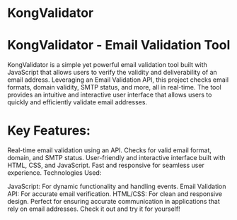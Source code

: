 # KongValidator
# KongValidator - Email Validation Tool

KongValidator is a simple yet powerful email validation tool built with JavaScript that allows users to verify the validity and deliverability of an email address. Leveraging an Email Validation API, this project checks email formats, domain validity, SMTP status, and more, all in real-time. The tool provides an intuitive and interactive user interface that allows users to quickly and efficiently validate email addresses.

# Key Features:

Real-time email validation using an API.
Checks for valid email format, domain, and SMTP status.
User-friendly and interactive interface built with HTML, CSS, and JavaScript.
Fast and responsive for seamless user experience.
Technologies Used:

JavaScript: For dynamic functionality and handling events.
Email Validation API: For accurate email verification.
HTML/CSS: For clean and responsive design.
Perfect for ensuring accurate communication in applications that rely on email addresses. Check it out and try it for yourself!

